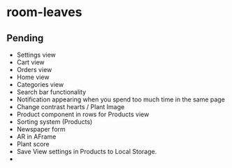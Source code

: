 # room-leaves

## Pending

- Settings view
- Cart view
- Orders view
- Home view
- Categories view
- Search bar functionality
- Notification appearing when you spend too much time in the same page
- Change contrast hearts / Plant Image
- Product component in rows for Products view
- Sorting system (Products)
- Newspaper form
- AR in AFrame 
- Plant score
- Save View settings in Products to Local Storage.
- 
